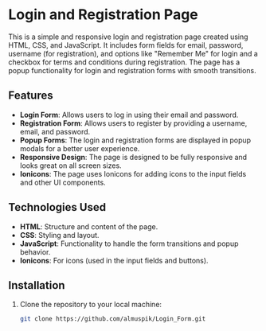# Login and Registration Page

This is a simple and responsive login and registration page created using HTML, CSS, and JavaScript. It includes form fields for email, password, username (for registration), and options like "Remember Me" for login and a checkbox for terms and conditions during registration. The page has a popup functionality for login and registration forms with smooth transitions.

## Features
- **Login Form**: Allows users to log in using their email and password.
- **Registration Form**: Allows users to register by providing a username, email, and password.
- **Popup Forms**: The login and registration forms are displayed in popup modals for a better user experience.
- **Responsive Design**: The page is designed to be fully responsive and looks great on all screen sizes.
- **Ionicons**: The page uses Ionicons for adding icons to the input fields and other UI components.

## Technologies Used
- **HTML**: Structure and content of the page.
- **CSS**: Styling and layout.
- **JavaScript**: Functionality to handle the form transitions and popup behavior.
- **Ionicons**: For icons (used in the input fields and buttons).

## Installation

1. Clone the repository to your local machine:
   ```bash
   git clone https://github.com/almuspik/Login_Form.git
